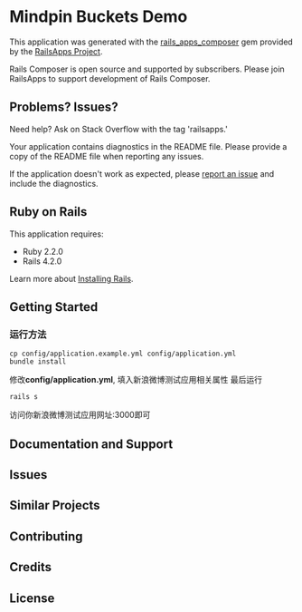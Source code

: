 Mindpin Buckets Demo
================

This application was generated with the [rails_apps_composer](https://github.com/RailsApps/rails_apps_composer) gem
provided by the [RailsApps Project](http://railsapps.github.io/).

Rails Composer is open source and supported by subscribers. Please join RailsApps to support development of Rails Composer.

Problems? Issues?
-----------

Need help? Ask on Stack Overflow with the tag 'railsapps.'

Your application contains diagnostics in the README file. Please provide a copy of the README file when reporting any issues.

If the application doesn't work as expected, please [report an issue](https://github.com/RailsApps/rails_apps_composer/issues)
and include the diagnostics.

Ruby on Rails
-------------

This application requires:

- Ruby 2.2.0
- Rails 4.2.0

Learn more about [Installing Rails](http://railsapps.github.io/installing-rails.html).

Getting Started
---------------
### 运行方法
```
cp config/application.example.yml config/application.yml
bundle install
```

修改**config/application.yml**, 填入新浪微博测试应用相关属性
最后运行
```
rails s
```

访问你新浪微博测试应用网址:3000即可

Documentation and Support
-------------------------

Issues
-------------

Similar Projects
----------------

Contributing
------------

Credits
-------

License
-------

